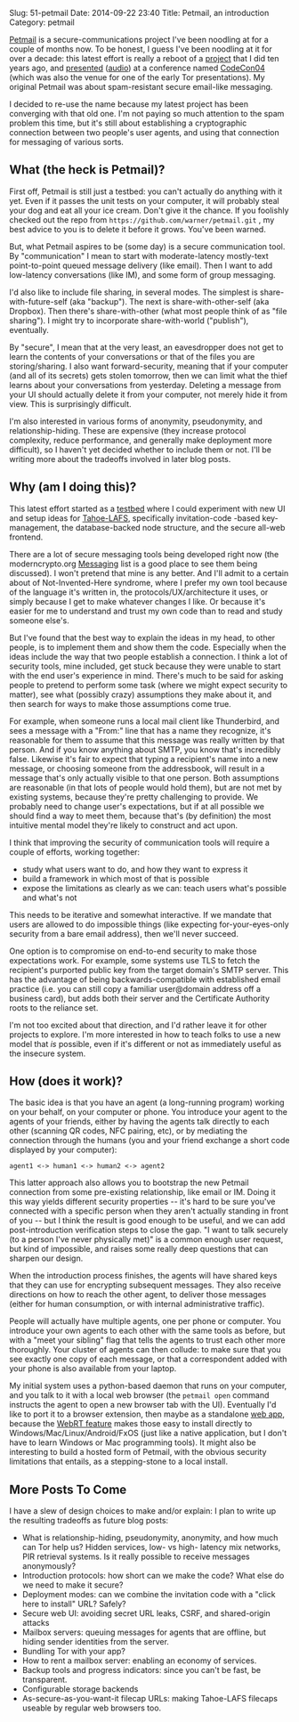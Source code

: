 Slug: 51-petmail
Date: 2014-09-22 23:40
Title: Petmail, an introduction
Category: petmail

[Petmail](https://github.com/warner/petmail) is a secure-communications project I've been noodling at for a couple of months now. To be honest, I guess I've been noodling at it for over a decade: this latest effort is really a reboot of a [project](http://petmail.lothar.com/) that I did ten years ago, and [presented](http://petmail.lothar.com/CodeCon04/index.html) ([audio](https://archive.org/download/codecon2004audio/CodeCon_2004-02-21_4.mp3)) at a conference named [CodeCon04](http://web.archive.org/web/20110722174725/http://www.codecon.org/2004/) (which was also the venue for one of the early Tor presentations). My original Petmail was about spam-resistant secure email-like messaging.

I decided to re-use the name because my latest project has been converging with that old one. I'm not paying so much attention to the spam problem this time, but it's still about establishing a cryptographic connection between two people's user agents, and using that connection for messaging of various sorts.

## What (the heck is Petmail)?

First off, Petmail is still just a testbed: you can't actually do anything with it yet. Even if it passes the unit tests on your computer, it will probably steal your dog and eat all your ice cream. Don't give it the chance. If you foolishly checked out the repo from `https://github.com/warner/petmail.git` , my best advice to you is to delete it before it grows. You've been warned.

But, what Petmail aspires to be (some day) is a secure communication tool. By "communication" I mean to start with moderate-latency mostly-text point-to-point queued message delivery (like email). Then I want to add low-latency conversations (like IM), and some form of group messaging.

I'd also like to include file sharing, in several modes. The simplest is share-with-future-self (aka "backup"). The next is share-with-other-self (aka Dropbox). Then there's share-with-other (what most people think of as "file sharing"). I might try to incorporate share-with-world ("publish"), eventually.

By "secure", I mean that at the very least, an eavesdropper does not get to learn the contents of your conversations or that of the files you are storing/sharing. I also want forward-security, meaning that if your computer (and all of its secrets) gets stolen tomorrow, then we can limit what the thief learns about your conversations from yesterday. Deleting a message from your UI should actually delete it from your computer, not merely hide it from view. This is surprisingly difficult.

I'm also interested in various forms of anonymity, pseudonymity, and relationship-hiding. These are expensive (they increase protocol complexity, reduce performance, and generally make deployment more difficult), so I haven't yet decided whether to include them or not. I'll be writing more about the tradeoffs involved in later blog posts.

## Why (am I doing this)?

This latest effort started as a [testbed](https://github.com/warner/toolbed) where I could experiment with new UI and setup ideas for [Tahoe-LAFS](https://tahoe-lafs.org/), specifically invitation-code -based key-management, the database-backed node structure, and the secure all-web frontend.

There are a lot of secure messaging tools being developed right now (the moderncrypto.org [Messaging](https://moderncrypto.org/mailman/listinfo/messaging) list is a good place to see them being discussed). I won't pretend that mine is any better. And I'll admit to a certain about of Not-Invented-Here syndrome, where I prefer my own tool because of the language it's written in, the protocols/UX/architecture it uses, or simply because I get to make whatever changes I like. Or because it's easier for me to understand and trust my own code than to read and study someone else's.

But I've found that the best way to explain the ideas in my head, to other people, is to implement them and show them the code. Especially when the ideas include the way that two people establish a connection. I think a lot of security tools, mine included, get stuck because they were unable to start with the end user's experience in mind. There's much to be said for asking people to pretend to perform some task (where we might expect security to matter), see what (possibly crazy) assumptions they make about it, and then search for ways to make those assumptions come true.

For example, when someone runs a local mail client like Thunderbird, and sees a message with a "From:" line that has a name they recognize, it's reasonable for them to assume that this message was really written by that person. And if you know anything about SMTP, you know that's incredibly false. Likewise it's fair to expect that typing a recipient's name into a new message, or choosing someone from the addressbook, will result in a message that's only actually visible to that one person. Both assumptions are reasonable (in that lots of people would hold them), but are not met by existing systems, because they're pretty challenging to provide. We probably need to change user's expectations, but if at all possible we should find a way to meet them, because that's (by definition) the most intuitive mental model they're likely to construct and act upon.

I think that improving the security of communication tools will require a couple of efforts, working together:

* study what users want to do, and how they want to express it
* build a framework in which most of that is possible
* expose the limitations as clearly as we can: teach users what's possible and what's not

This needs to be iterative and somewhat interactive. If we mandate that users are allowed to do impossible things (like expecting for-your-eyes-only security from a bare email address), then we'll never succeed.

One option is to compromise on end-to-end security to make those expectations work. For example, some systems use TLS to fetch the recipient's purported public key from the target domain's SMTP server. This has the advantage of being backwards-compatible with established email practice (i.e. you can still copy a familiar user@domain address off a business card), but adds both their server and the Certificate Authority roots to the reliance set.

I'm not too excited about that direction, and I'd rather leave it for other projects to explore. I'm more interested in how to teach folks to use a new model that *is* possible, even if it's different or not as immediately useful as the insecure system.

## How (does it work)?

The basic idea is that you have an agent (a long-running program) working on your behalf, on your computer or phone. You introduce your agent to the agents of your friends, either by having the agents talk directly to each other (scanning QR codes, NFC pairing, etc), or by mediating the connection through the humans (you and your friend exchange a short code displayed by your computer):

    agent1 <-> human1 <-> human2 <-> agent2

This latter approach also allows you to bootstrap the new Petmail connection from some pre-existing relationship, like email or IM. Doing it this way yields different security properties -- it's hard to be sure you've connected with a specific person when they aren't actually standing in front of you -- but I think the result is good enough to be useful, and we can add post-introduction verification steps to close the gap. "I want to talk securely (to a person I've never physically met)" is a common enough user request, but kind of impossible, and raises some really deep questions that can sharpen our design.

When the introduction process finishes, the agents will have shared keys that they can use for encrypting subsequent messages. They also receive directions on how to reach the other agent, to deliver those messages (either for human consumption, or with internal administrative traffic).

People will actually have multiple agents, one per phone or computer. You introduce your own agents to each other with the same tools as before, but with a "meet your sibling" flag that tells the agents to trust each other more thoroughly. Your cluster of agents can then collude: to make sure that you see exactly one copy of each message, or that a correspondent added with your phone is also available from your laptop.

My initial system uses a python-based daemon that runs on your computer, and you talk to it with a local web browser (the `petmail open` command instructs the agent to open a new browser tab with the UI). Eventually I'd like to port it to a browser extension, then maybe as a standalone [web app](https://developer.mozilla.org/en-US/Apps), because the [WebRT feature](https://developer.mozilla.org/en-US/Marketplace/Options/Open_web_apps_for_desktop) makes those easy to install directly to Windows/Mac/Linux/Android/FxOS (just like a native application, but I don't have to learn Windows or Mac programming tools). It might also be interesting to build a hosted form of Petmail, with the obvious security limitations that entails, as a stepping-stone to a local install.

## More Posts To Come

I have a slew of design choices to make and/or explain: I plan to write up the resulting tradeoffs as future blog posts:

* What is relationship-hiding, pseudonymity, anonymity, and how much can Tor help us? Hidden services, low- vs high- latency mix networks, PIR retrieval systems. Is it really possible to receive messages anonymously?
* Introduction protocols: how short can we make the code? What else do we need to make it secure?
* Deployment modes: can we combine the invitation code with a "click here to install" URL? Safely?
* Secure web UI: avoiding secret URL leaks, CSRF, and shared-origin attacks
* Mailbox servers: queuing messages for agents that are offline, but hiding sender identities from the server.
* Bundling Tor with your app?
* How to rent a mailbox server: enabling an economy of services.
* Backup tools and progress indicators: since you can't be fast, be transparent.
* Configurable storage backends
* As-secure-as-you-want-it filecap URLs: making Tahoe-LAFS filecaps useable by regular web browsers too.
